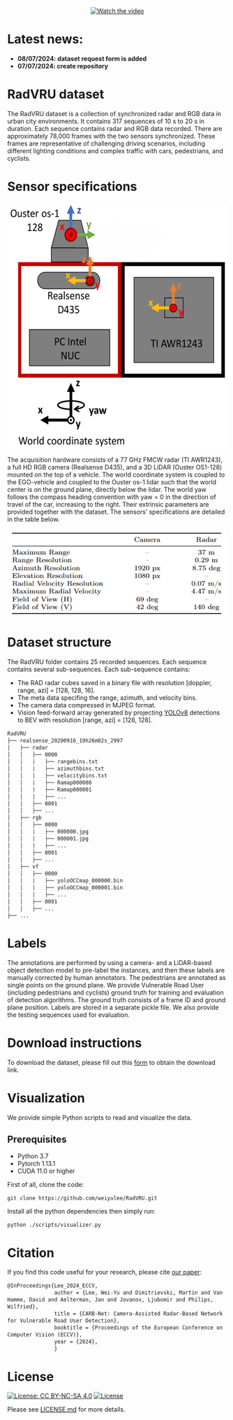 <div align="center">
  <a href="https://youtu.be/bBEKZ7dl7zE">
    <img src="https://img.youtube.com/vi/wi-zq_ZEr5c/hqdefault.jpg" alt="Watch the video" width="600" />
  </a>
</div>

# Latest news:
- **08/07/2024: dataset request form is added**
- **07/07/2024: create repository**

# RadVRU dataset
The RadVRU dataset is a collection of synchronized radar and RGB data in urban city environments. It contains 317 sequences of 10 s to 20 s in duration. Each sequence contains radar and RGB data recorded. There are approximately 78,000 frames with the two sensors synchronized. These frames are representative of challenging driving scenarios, including different lighting conditions and complex traffic with cars, pedestrians, and cyclists.

# Sensor  specifications
<p align="center">
  <img src="images/sensor_array.png" width="551" height="563" >
</p>
The acquisition hardware consists of a 77 GHz FMCW radar (TI AWR1243), a full HD RGB camera (Realsense D435), and a 3D LiDAR (Ouster OS1-128) mounted on the top of a vehicle. The world coordinate system is coupled to the EGO-vehicle and coupled to the Ouster os-1 lidar such that the world center is on the ground plane, directly below the lidar. The world yaw follows the compass heading convention with yaw = 0 in the direction of travel of the car, increasing to the right. Their extrinsic parameters are provided together with the dataset. The sensors’ specifications are detailed in the table below.
<p align="center">
  <img src="images/sensor_spec.png" width="501" height="200" >
</p>

# Dataset structure
The RadVRU folder contains 25 recorded sequences. Each sequence contains several sub-sequences. Each sub-sequence contains:
* The RAD radar cubes saved in a binary file with resolution [doppler, range, azi] = [128, 128, 16]. 
* The meta data specifing the range, azimuth, and velocity bins.
* The camera data compressed in MJPEG format.
* Vision feed-forward array generated by projecting [YOLOv8](https://github.com/ultralytics/ultralytics) detections to BEV with resolution [range, azi] = [128, 128].

```
RadVRU
├── realsense_20200916_19h26m02s_2997
│   ├── radar
│   │   ├── 0000
│   │   |   ├── rangebins.txt
│   │   |   ├── azimuthbins.txt
│   │   |   ├── velocitybins.txt
│   │   |   ├── Ramap000000
│   │   |   ├── Ramap000001
│   │   |   ├── ...
│   │   ├── 0001
│   │   ├── ...
│   ├── rgb
│   │   ├── 0000
│   │   |   ├── 000000.jpg
│   │   |   ├── 000001.jpg
│   │   |   ├── ...
│   │   ├── 0001
│   │   ├── ...
│   ├── vf
│   │   ├── 0000
│   │   |   ├── yoloOCCmap_000000.bin
│   │   |   ├── yoloOCCmap_000001.bin
│   │   |   ├── ...
│   │   ├── 0001
│   │   ├── ...
├── ...
```

# Labels
The annotations are performed by using a camera- and a LiDAR-based object detection model to pre-label the instances, and then these labels are manually corrected by human annotators. The pedestrians are annotated as single points on the ground plane. We provide Vulnerable Road User (including pedestrians and cyclists) ground truth for training and evaluation of detection algorithms. The ground truth consists of a frame ID and ground plane position. Labels are stored in a separate pickle file. We also provide the testing sequences used for evaluation.

# Download instructions
To download the dataset, please fill out this [form](https://docs.google.com/forms/d/e/1FAIpQLSczBqxPVJ3k1r_FX4JA7GRQ3kyTQxjEt1B3E-j-0yHFmm1NmA/viewform?usp=sf_link) to obtain the download link.

# Visualization
We provide simple Python scripts to read and visualize the data.

## Prerequisites
* Python 3.7
* Pytorch 1.13.1
* CUDA 11.0 or higher

First of all, clone the code:
```
git clone https://github.com/weiyulee/RadVRU.git
```

Install all the python dependencies then simply run:
```
python ./scripts/visualizer.py
```

# Citation
If you find this code useful for your research, please cite [our paper](https://...):
```
@InProceedings{Lee_2024_ECCV,
               author = {Lee, Wei-Yu and Dimitrievski, Martin and Van Hamme, David and Aelterman, Jan and Jovanov, Ljubomir and Philips, Wilfried},
               title = {CARB-Net: Camera-Assisted Radar-Based Network for Vulnerable Road User Detection},
               booktitle = {Proceedings of the European Conference on Computer Vision (ECCV)},
               year = {2024},
               }
```

# License
[![License: CC BY-NC-SA 4.0](https://img.shields.io/badge/License-CC%20BY--NC--SA%204.0-lightgrey.svg)](https://creativecommons.org/licenses/by-nc-sa/4.0/) [![License](https://img.shields.io/badge/License-BSD%202--Clause-orange.svg)](https://opensource.org/licenses/BSD-2-Clause)

Please see [LICENSE.md](LICENSE.md) for more details.

